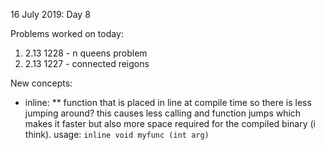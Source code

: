 16 July 2019: Day 8

Problems worked on today:
1. 2.13 1228 - n queens problem
1. 2.13 1227 - connected reigons

New concepts:
* inline:
** function that is placed in line at compile time so there is less jumping around? this causes less calling and function jumps which makes it faster but also more space required for the compiled binary (i think). usage: `inline void myfunc (int arg)`
